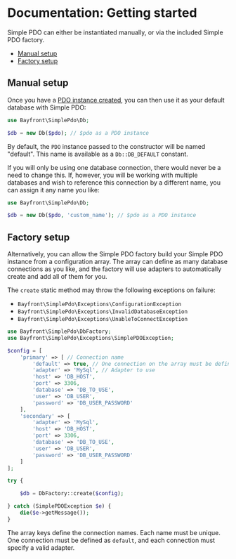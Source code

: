 # Documentation: Getting started

Simple PDO can either be instantiated manually, or via the included Simple PDO factory.

- [Manual setup](#manual-setup)
- [Factory setup](#factory-setup)

## Manual setup

Once you have a [PDO instance created](pdo.md), you can then use it as your default database with Simple PDO:

```php
use Bayfront\SimplePdo\Db;

$db = new Db($pdo); // $pdo as a PDO instance
```

By default, the `PDO` instance passed to the constructor will be named "default".
This name is available as a `Db::DB_DEFAULT` constant.

If you will only be using one database connection, there would never be a need to change this.
If, however, you will be working with multiple databases and wish to reference this connection by a different name,
you can assign it any name you like:

```php
use Bayfront\SimplePdo\Db;

$db = new Db($pdo, 'custom_name'); // $pdo as a PDO instance
```

## Factory setup

Alternatively, you can allow the Simple PDO factory build your Simple PDO instance from a configuration array.
The array can define as many database connections as you like,
and the factory will use adapters to automatically create and add all of them for you.

The `create` static method may throw the following exceptions on failure:

- `Bayfront\SimplePdo\Exceptions\ConfigurationException`
- `Bayfront\SimplePdo\Exceptions\InvalidDatabaseException`
- `Bayfront\SimplePdo\Exceptions\UnableToConnectException`

```php
use Bayfront\SimplePdo\DbFactory;
use Bayfront\SimplePdo\Exceptions\SimplePDOException;

$config = [ 
    'primary' => [ // Connection name
        'default' => true, // One connection on the array must be defined as default
        'adapter' => 'MySql', // Adapter to use
        'host' => 'DB_HOST',
        'port' => 3306,
        'database' => 'DB_TO_USE',
        'user' => 'DB_USER',
        'password' => 'DB_USER_PASSWORD'
    ],
    'secondary' => [ 
        'adapter' => 'MySql',
        'host' => 'DB_HOST',
        'port' => 3306,
        'database' => 'DB_TO_USE',
        'user' => 'DB_USER',
        'password' => 'DB_USER_PASSWORD'
    ]
];

try {

    $db = DbFactory::create($config);

} catch (SimplePDOException $e) {
    die($e->getMessage());
}
```

The array keys define the connection names.
Each name must be unique.
One connection must be defined as `default`, and each connection must specify a valid adapter.